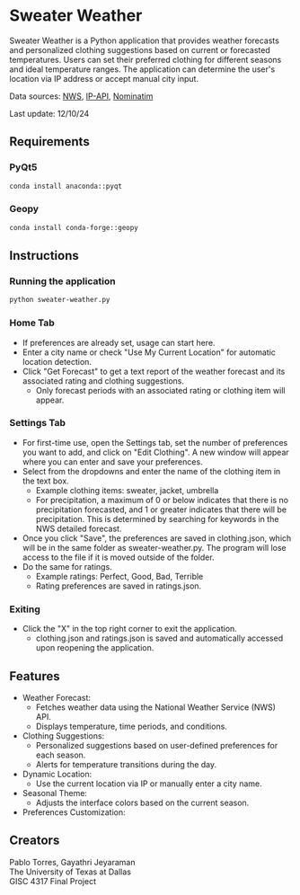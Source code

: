 # Sweater Weather

Sweater Weather is a Python application that provides weather forecasts and personalized clothing suggestions based on current or forecasted temperatures. Users can set their preferred clothing for different seasons and ideal temperature ranges. The application can determine the user's location via IP address or accept manual city input.

Data sources: [NWS](https://www.weather.gov/documentation/services-web-api), [IP-API](https://ip-api.com/), [Nominatim](https://nominatim.org/)

Last update: 12/10/24

## Requirements

### PyQt5

```bash
conda install anaconda::pyqt
```

### Geopy
```bash
conda install conda-forge::geopy
```
## Instructions

### Running the application

```bash
python sweater-weather.py
```

### Home Tab
* If preferences are already set, usage can start here.
* Enter a city name or check "Use My Current Location" for automatic location detection.
* Click "Get Forecast" to get a text report of the weather forecast and its associated rating and clothing suggestions.
    * Only forecast periods with an associated rating or clothing item will appear.

### Settings Tab
* For first-time use, open the Settings tab, set the number of preferences you want to add, and click on "Edit Clothing". A new window will appear where you can enter and save your preferences.
* Select from the dropdowns and enter the name of the clothing item in the text box.
    * Example clothing items: sweater, jacket, umbrella
    * For precipitation, a maximum of 0 or below indicates that there is no precipitation forecasted, and 1 or greater indicates that there will be precipitation. This is determined by searching for keywords in the NWS detailed forecast.
* Once you click "Save", the preferences are saved in clothing.json, which will be in the same folder as sweater-weather.py. The program will lose access to the file if it is moved outside of the folder.
* Do the same for ratings.
    * Example ratings: Perfect, Good, Bad, Terrible
    * Rating preferences are saved in ratings.json.

### Exiting
* Click the "X" in the top right corner to exit the application.
    * clothing.json and ratings.json is saved and automatically accessed upon reopening the application.

## Features

* Weather Forecast:
    * Fetches weather data using the National Weather Service (NWS) API.
    * Displays temperature, time periods, and conditions.
* Clothing Suggestions:
    * Personalized suggestions based on user-defined preferences for each season.
    * Alerts for temperature transitions during the day.
* Dynamic Location:
    * Use the current location via IP or manually enter a city name.
* Seasonal Theme:
    * Adjusts the interface colors based on the current season.
* Preferences Customization:

## Creators

Pablo Torres, Gayathri Jeyaraman    
The University of Texas at Dallas    
GISC 4317 Final Project
